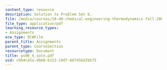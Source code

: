 ```yaml
---
content_type: resource
description: Solution to Problem Set 6.
file: /media/courses/10-40-chemical-engineering-thermodynamics-fall-2003/cbb4ca5adbb8615319d766745bd2b575_ps06_4_soln.pdf
file_type: application/pdf
learning_resource_types:
- Assignments
ocw_type: OCWFile
parent_title: Assignments
parent_type: CourseSection
resourcetype: Document
title: ps06_4_soln.pdf
uid: cbb4ca5a-dbb8-6153-19d7-66745bd2b575
---
```

